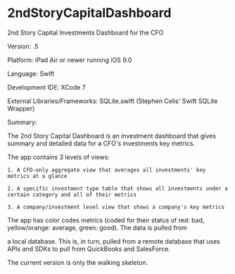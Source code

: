 # 2ndStoryCapitalDashboard
2nd Story Capital Investments Dashboard for the CFO

Version: .5

Platform: iPad Air or newer running iOS 9.0

Language: Swift

Development IDE: XCode 7

External Libraries/Frameworks: SQLite.swift (Stephen Celis' Swift SQLite Wrapper)


Summary:

The 2nd Story Capital Dashboard is an investment dashboard that gives summary and detailed data for a CFO's investments key metrics.

The app contains 3 levels of views:

	1. A CFO-only aggregate view that averages all investments' key metrics at a glance
 
	2. A specific investment type table that shows all investments under a certain category and all of their metrics

	3. A company/investment level view that shows a company's key metrics

	
The app has color codes metrics (coded for their status of red: bad, yellow/orange: average, green: good).  The data is pulled from

a local database.  This is, in turn, pulled from a remote database that uses APIs and SDKs to pull from QuickBooks and SalesForce.


The current version is only the walking skeleton.
